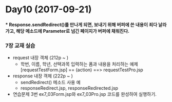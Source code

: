 Day10 (2017-09-21)
=============

#### * Response.sendRedirect()를 만나게 되면, 보내기 위해 버퍼에 쓴 내용이 죄다 날라가고, 해당 메소드에 Parameter로 넘긴 페이지가 버퍼에 채워진다.

### 7장 교재 실습
* request 내장 객체 (212p ~ )
    * 학번, 이름, 학년, 선택과목 입력하는 폼과 내용을 처리하는 예제
        [requestTestForm.jsp] == (action) ==> requestTestPro.jsp
* response 내장 객체 (222p ~ )
    * sendRedirect() 메소드 사용 예
    * responseRedirect.jsp, responseRedirected.jsp
* 연습문제 3번 ex7_03Form.jsp와 ex7_03Pro.jsp 코드를 완성하여 실행하기.